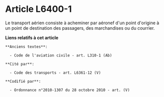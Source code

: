 # Article L6400-1

Le transport aérien consiste à acheminer par aéronef d'un point d'origine à un point de destination des passagers, des
marchandises ou du courrier.

**Liens relatifs à cet article**

	**Anciens textes**:

	  - Code de l'aviation civile - art. L310-1 (Ab)

	**Cité par**:

	  - Code des transports - art. L6361-12 (V)

	**Codifié par**:

	  - Ordonnance n°2010-1307 du 28 octobre 2010 - art. (V)
